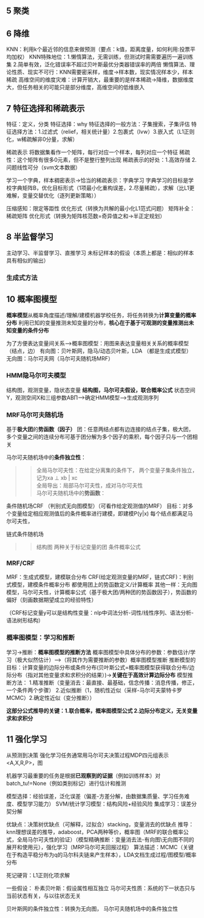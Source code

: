 ## 5 聚类
## 6 降维
KNN：利用k个最近邻的信息来做预测（要点：k值，距离度量，如何利用:投票平均加权）
KNN特殊地位：1.懒惰算法，无需训练，但测试时需需要遍历一遍训练集 2.简单有效，泛化错误率不超过贝叶斯最优分类器错误率的两倍
懒惰算法、理论性质、现实不可行：KNN需要密采样，维度->样本数，现实情况样本少，样本稀疏
高维空间的维度灾难：计算开销大，最重要的是样本稀疏->降维，数据维度大，但任务相关的可能只是部分维度，高维空间的低维嵌入
## 7 特征选择和稀疏表示
特征：定义，分类
特征选择：why
特征选择的一般方法：子集搜索，子集评估
特征选择方法：1.过滤式（relief，相关统计量）2.包裹式（lvw）3.嵌入式（L1正则化，w稀疏解非0分量，求解）

稀疏表示
将数据集看作一个矩阵，每行对应一个样本，每列对应一个特征
稀疏性：这个矩阵有很多0元素，但不是整行整列出现
稀疏表示的好处：1.高效存储 2.问题线性可分（svm文本数据）

学习一个字典，样本稠密表示->恰当的稀疏表示：字典学习
字典学习的目标是学校字典矩阵B，优化目标形式（1项最小化重构误差，2.尽量稀疏），求解（比L1更难解，变量交替优化（逐列更新策略））

压缩感知：限定等距性 优化形式（转换为共解的最小化L1范式问题）
矩阵补全：稀疏矩阵 优化形式（转换为矩阵核范数=奇异值之和->半正定规划）
## 8 半监督学习
主动学习、半监督学习、直推学习
未标记样本的假设（本质上都是：相似的样本具有相似的输出）
### 生成式方法


## 10 概率图模型
**概率模型**从概率角度描述/理解/建模机器学校任务，将任务转换为**计算变量的概率分布**
利用已知的变量推测未知变量的分布，**核心在于基于可观测的变量推测出未知变量的条件分布**

为了方便表达变量间关系-->概率图模型：用图来表达变量相关关系的概率模型（结点，边）
有向图：贝叶斯网，隐马/动态贝叶斯，LDA （都是生成式模型）
无向图：马尔可夫网（马尔可夫随机场MRF）

### HMM隐马尔可夫模型
结构图，观测变量，隐状态变量
**结构图，马尔可夫假设，联合概率公式**
状态空间Y，观测空间X和三组参数ABΠ-->确定HMM模型-->生成观测序列
### MRF马尔可夫随机场
基于**极大团**的**势函数（因子）** 团：任意两结点都有边连接的结点子集，极大团，
多个变量之间的连续分布可基于团分解为多个因子的乘积，每个因子只与一个团相关

马尔可夫随机场中的**条件独立性**： 
>>全局马尔可夫性：在给定分离集的条件下， 两个变量子集条件独立，记为xa ⊥ xb | xc  
>>全局导出：局部马尔可夫性，成对马尔可夫性  
马尔可夫随机场中的**势函数**： 

条件随机场CRF （判别式无向图模型）（可看作给定观测值的MRF）
目标：对多个变量给定相应观测值后的条件概率进行建模，即建模P(y|x)
每个结点都满足马尔可夫性，

链式条件随机场
>>结构图
>>两种关于标记变量的团
>>条件概率公式

### MRF/CRF
MRF：生成式模型，建模联合分布
CRF(给定观测变量的MRF，链式CRF)：判别式模型，建模条件概率分布
都使用团上的势函数定义/计算概率
其他一样：无向图模型，马尔可夫性，计算概率公式（基于极大团/两种团的势函数因子），势函数的偏好（刻画数据期望成立的经验特性）

（CRF标记变量y可以是结构性变量：nlp中词法分析-词性/线性序列、语法分析-语法树形结构）

### 概率图模型：学习和推断
学习->推断：**概率图模型的推断方法**
概率图模型中具体分布的参数：参数估计/学习（极大似然估计）-->（将其作为需要推断的参数）概率图模型推断
推断模型的目标：计算变量的边际分布或条件分布(贝叶斯公式=概率图模型获得联合分布/边际分布（指对其他变量求和求积分的结果）)->**关键在于高效计算边际分布**
模型推断方法：
1.精准推断（变量消去：最直接、最基础，信念传播：消息传播，修正，一个条件两个步骤） 
2.近似推断（1，随机性近似（采样-马尔可夫蒙特卡罗MCMC）2.确定性近似（变分推断））


**这部分公式推导的关键：1.联合概率，概率图模型公式 2.边际分布定义，无关变量求和求积分**
## 11 强化学习
从预测到决策
强化学习任务通常用马尔可夫决策过程MDP四元组表示<A,X,R,P>，图

机器学习最重要的任务是根据**已观察到的证据**（例如训练样本）对batch_tu!=None（例如类别标记）进行估计和推测



模型选择：经验误差，泛化误差（偏差-方差分解，由数据集质量、学习任务难度、模型学习能力）
SVM/统计学习模型：结构风险+经验风险
集成学习：误差分契分解

优缺点：决策树优缺点（可解释，过拟合）stacking，变量消去的优缺点
推导：knn理想误差的推导，adaboost，PCA两种等价，概率图（MRF的联合概率公式，全局马尔可夫性的验证）（模型精确推断：变量消去法-有向图\无向图不同的展开和使用元），强化学习（MRP马尔可夫回报过程）
算法描述：MCMC（关键在于构造平稳分布为q的马尔科夫链来产生样本），LDA文档生成过程/图模型/概率分布

死记硬背：L1正则化项求解


一些假设：
朴素贝叶斯：假设属性相互独立
马尔可夫性质：系统的下一状态只与当前状态有关，与以往状态无关

贝叶斯网的条件独立性：转换为无向图，
马尔可夫随机场中的条件独立性
